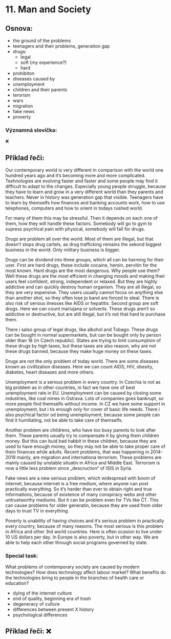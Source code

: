 # 11. Man and Society

## Osnova:

* the ground of the problems
* teenagers and their problems, generation gap
* drugs:
  * legal
  * soft    (my experience?)
  * hard 
* prohibiton
* diseases caused by
* unemployment
* children and their parents
* terorism
* wars
* migration
* fake news
* proverty
  
### Významná slovíčka:
❌

## Příklad řeči:
Our contemporary world is very different in comparison with the world one hundred years ago and it’s becoming more and more complicated. Texhnologies are evolving faster and faster and some people may find it difficult to adapt to the changes. Especially young people struggle, because they have to learn and grow in a very different world than they parents and teachers. Never in history was generation gap that visible. Teenagers have to learn by themselfs how finances and banking accounts work, how to use telephones, computers and how to orient in todays rushed world.

For many of them this may be stressful. Then it depends on each one of them, how they will handle these factors. Somebody will go to gym to supress psychical pain with physical, somebody will fall for drugs.

Drugs are problem all over the world. Most of them are illegal, but that doesn’t stops drug cartels, as drug trafficking remains the sekond biggest business in the world. Only military business is bigger.

Drugs can be dividend into three groups, which all can be harming for their user. First are hard drugs, these include cocaine, heroin, pervitin for the most known. Hard drugs are the most dangerous. Why people use them? Well these drugs are the most efficient in changing moods and making their users feel confident, strong, independent or relaxed. But they are highly addictive and can quickly destroy human organism. They are all illegal, so they are very expensive. They users usually cannot focus on anything else than another shot, so they often lose jo band are forced to steal. There is also risk of serious ilnesses like AIDS or hepatitis.
Second group are soft drugs. Here we can count mariujana or solvents. These drugs aren‘t so addictive or destructive, but are still illegal, but it’s not that hard to purchase them.

There i salso group of legal drugs, like alkohol and Tobago. These drugs can be bought in normal supermarkets, but can be bought only by person older than 18 (in Czech republic). States are trying to limit consumption of these drugs by high taxes, but these taxes are also reason, why are not these drugs banned, because they make huge money on these taxes.

Drugs are not the only problem of today world. There are some diseases known as civillization diseases. Here we can count AIDS, HIV, obesity, diabetes, heart diseases and more others.

Unemployment is a serious problem in every country. In Czechia is not as big problem as in other countries, in fact we have one of best unemployment rate in EU. Unemployment can be caused by closing some industries, like coal mines in Ostrava. Lots of companies goes bankrupt, so more people find themselfs without income. In CZ we have some support in unemployment, but i tis enough only for cover of basic life needs. There i also psychical factor od being unemployment, because some people can find it humiliating, not be able to take care of themselfs.

Another problem are childrens, who have too busy parents to look after them. These parents usually try to compensate it by giving thein children money. But this can buid bad habbit in these children, because they are used to have enough money, so they may not be able to take proper care of thein finances while adults.
Recent problems, that was happening in 2014-2019 mainly, are migration and internationa terrorism. These problems are mainly caused by unstable situatin in Africa and Middle East. Terrorism is now a little less problem since „descruction“ of ISIS in Syria.

Fake news are a new serious problem, which widespread with boom of internet, because internet is a free medium, where anyone can post practically everything. So it’s harder than ever to obtain right and true informations, because of existence of many conspiracy webs and other untrustworthy mediums. But it can be problem even for TVs like ČT. This can cause problems for older generatin, because they are used from older days to trust TV in everything.

Poverty is unability of having choices and it‘s serious problem in practically every country, because of many reasons. The most serious is this problem in Africa and other 3rd world countries. Here is often ocasion to live under 10 US dollars per day. In Europe is also poverty, but in other way. We are able to help each other through social programs governed by state.



### Special task:
What problems of contemporary society are caused by modern technologies? How does technology affect labour market? What benefits do the technologies bring to people in the branches of health care or education?

* dying of the internet culture
* end of quality, beginning era of trash
* degeneracy of culture
* differences between present X history
* psychological differences

## Příklad řeči: ❌
